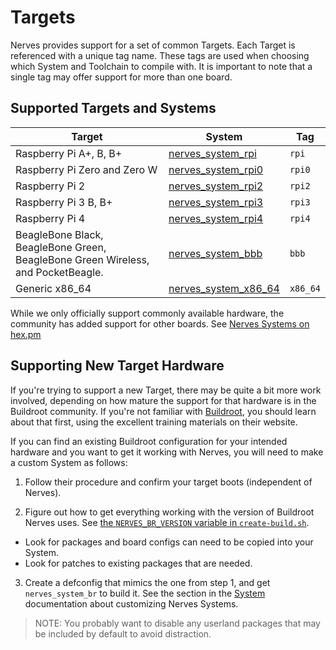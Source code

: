 # Targets

Nerves provides support for a set of common Targets.
Each Target is referenced with a unique tag name.
These tags are used when choosing which System and Toolchain to compile with.
It is important to note that a single tag may offer support for more than one board.

## Supported Targets and Systems

Target | System | Tag
--- | --- | ---
Raspberry Pi A+, B, B+ | [nerves_system_rpi](https://github.com/nerves-project/nerves_system_rpi) | `rpi`
Raspberry Pi Zero and Zero W | [nerves_system_rpi0](https://github.com/nerves-project/nerves_system_rpi0) | `rpi0`
Raspberry Pi 2 | [nerves_system_rpi2](https://github.com/nerves-project/nerves_system_rpi2) | `rpi2`
Raspberry Pi 3 B, B+ | [nerves_system_rpi3](https://github.com/nerves-project/nerves_system_rpi3) | `rpi3`
Raspberry Pi 4 | [nerves_system_rpi4](https://github.com/nerves-project/nerves_system_rpi4) | `rpi4`
BeagleBone Black, BeagleBone Green, BeagleBone Green Wireless, and PocketBeagle. | [nerves_system_bbb](https://github.com/nerves-project/nerves_system_bbb) | `bbb`
Generic x86_64 | [nerves_system_x86_64](https://github.com/nerves-project/nerves_system_x86_64) | `x86_64`

While we only officially support commonly available hardware, the community has
added support for other boards. See
[Nerves Systems on hex.pm](https://hex.pm/packages?search=depends:nerves_system_br)

## Supporting New Target Hardware

If you're trying to support a new Target, there may be quite a bit more work involved, depending on how mature the support for that hardware is in the Buildroot community.
If you're not familiar with [Buildroot](https://buildroot.org/), you should learn about that first, using the excellent training materials on their website.

If you can find an existing Buildroot configuration for your intended hardware and you want to get it working with Nerves, you will need to make a custom System as follows:

1. Follow their procedure and confirm your target boots (independent of Nerves).

2. Figure out how to get everything working with the version of Buildroot Nerves uses.
    See [the `NERVES_BR_VERSION` variable in `create-build.sh`](https://github.com/nerves-project/nerves_system_br/blob/master/create-build.sh).

  * Look for packages and board configs can need to be copied into your System.
  * Look for patches to existing packages that are needed.

3. Create a defconfig that mimics the one from step 1, and get `nerves_system_br` to build it.
   See the section in the [System](systems.html) documentation about customizing Nerves Systems.

> NOTE: You probably want to disable any userland packages that may be included by default to avoid distraction.
